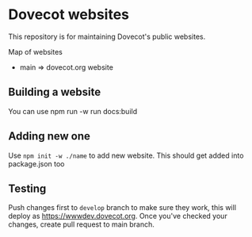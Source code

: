 Dovecot websites
================

This repository is for maintaining Dovecot's public websites.

Map of websites

 - main => dovecot.org website

Building a website
------------------

You can use npm run -w <website> run docs:build

Adding new one
--------------

Use `npm init -w ./name` to add new website. This should get added into package.json too

Testing
-------
Push changes first to `develop` branch to make sure they work, this will deploy as https://wwwdev.dovecot.org.
Once you've checked your changes, create pull request to main branch.
